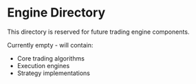 # Engine Directory

This directory is reserved for future trading engine components.

Currently empty - will contain:
- Core trading algorithms
- Execution engines
- Strategy implementations